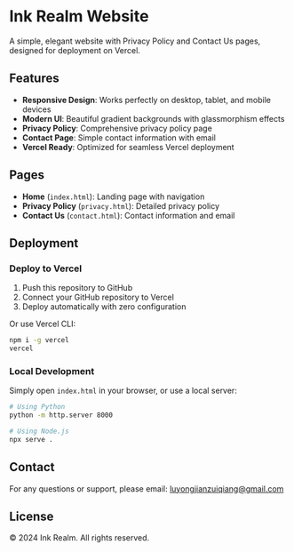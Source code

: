 # Ink Realm Website

A simple, elegant website with Privacy Policy and Contact Us pages, designed for deployment on Vercel.

## Features

- **Responsive Design**: Works perfectly on desktop, tablet, and mobile devices
- **Modern UI**: Beautiful gradient backgrounds with glassmorphism effects
- **Privacy Policy**: Comprehensive privacy policy page
- **Contact Page**: Simple contact information with email
- **Vercel Ready**: Optimized for seamless Vercel deployment

## Pages

- **Home** (`index.html`): Landing page with navigation
- **Privacy Policy** (`privacy.html`): Detailed privacy policy
- **Contact Us** (`contact.html`): Contact information and email

## Deployment

### Deploy to Vercel

1. Push this repository to GitHub
2. Connect your GitHub repository to Vercel
3. Deploy automatically with zero configuration

Or use Vercel CLI:

```bash
npm i -g vercel
vercel
```

### Local Development

Simply open `index.html` in your browser, or use a local server:

```bash
# Using Python
python -m http.server 8000

# Using Node.js
npx serve .
```

## Contact

For any questions or support, please email: luyongjianzuiqiang@gmail.com

## License

© 2024 Ink Realm. All rights reserved.